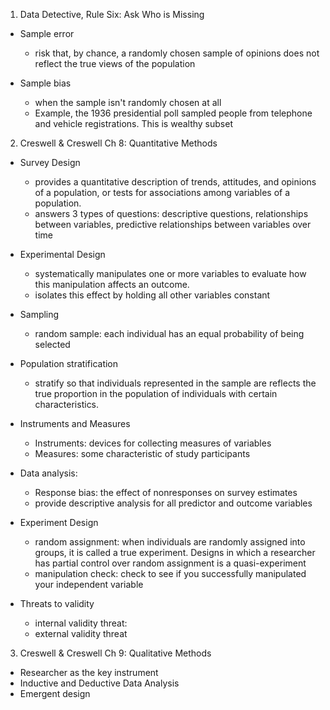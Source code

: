 1. Data Detective, Rule Six: Ask Who is Missing

- Sample error
    - risk that, by chance, a randomly chosen sample of opinions does not reflect the true views of the population

- Sample bias  
    - when the sample isn't randomly chosen at all
    - Example, the 1936 presidential poll sampled people from telephone and vehicle registrations. This is wealthy subset

2. Creswell & Creswell Ch 8: Quantitative Methods

- Survey Design
    - provides a quantitative description of trends, attitudes, and opinions of a population, or tests for associations among variables of a population.
    - answers 3 types of questions: descriptive questions, relationships between variables, predictive relationships between variables over time

- Experimental Design
    - systematically manipulates one or more variables to evaluate how this manipulation affects an outcome.
    - isolates this effect by holding all other variables constant

- Sampling
    - random sample: each individual has an equal probability of being selected

- Population stratification
    - stratify so that individuals represented in the sample are reflects the true proportion in the population of individuals with certain characteristics.

- Instruments and Measures
    - Instruments: devices  for collecting measures of variables
    - Measures: some characteristic of study participants

- Data analysis:
    - Response bias: the effect of nonresponses on survey estimates
    - provide descriptive analysis for all predictor and outcome variables

- Experiment Design
    - random assignment: when individuals are randomly assigned into groups, it is called a true experiment. Designs in which a researcher has partial control over random assignment is a quasi-experiment
    - manipulation check: check to see if you successfully manipulated your independent variable
- Threats to validity
    - internal validity threat: 
    - external validity threat

3. Creswell & Creswell Ch 9: Qualitative Methods

- Researcher as the key instrument
- Inductive and Deductive Data Analysis
- Emergent design